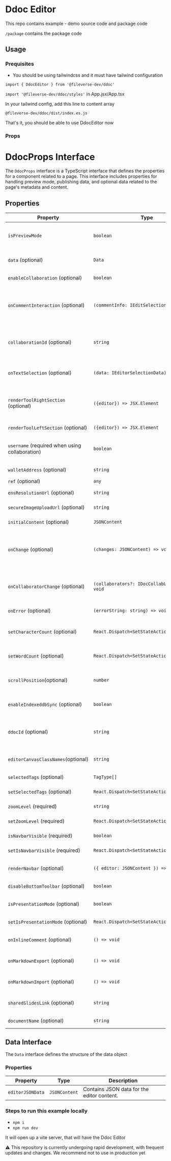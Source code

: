 # Ddoc Editor

This repo contains example - demo source code and package code

`/package` contains the package code

## Usage

### Prequisites

- You should be using tailwindcss and it must have tailwind configuration

`import { DdocEditor } from '@fileverse-dev/ddoc'`

`import '@fileverse-dev/ddoc/styles'` in App.jsx/App.tsx

In your tailwind config, add this line to content array

`@fileverse-dev/ddoc/dist/index.es.js`

That's it, you should be able to use DdocEditor now

### Props

# DdocProps Interface

The `DdocProps` interface is a TypeScript interface that defines the properties for a component related to a page. This interface includes properties for handling preview mode, publishing data, and optional data related to the page's metadata and content.

## Properties

| Property                                       | Type                                           | Description                                                                                               |
| ---------------------------------------------- | ---------------------------------------------- | --------------------------------------------------------------------------------------------------------- |
| `isPreviewMode`                                | `boolean`                                      | Indicates whether the page is in preview mode or not.                                                     |
| `data` (optional)                              | `Data`                                         | Optional property holding data related to the page.                                                       |
| `enableCollaboration` (optional)               | `boolean`                                      | Optional property to enable collaboration                                                                 |
| `onCommentInteraction` (optional)              | `(commentInfo: IEditSelectionData) => void`    | Optional function that get's called whenever there is a mouse-over and click interaction on a comment     |
| `collaborationId` (optional)                   | `string`                                       | When using enableCollaboration, you need to provide collaborationId, it can be uuid of doc                |
| `onTextSelection` (optional)                   | `(data: IEditorSelectionData) => void`         | Function called when a text is selected on the editor                                                     |
| `renderToolRightSection` (optional)            | `({editor}) => JSX.Element`                    | Function that render the right section of the toolbar. it calls the function with the editor instance     |
| `renderToolLeftSection` (optional)             | `({editor}) => JSX.Element`                    | Accept a react component                                                                                  |
| `username` (required when using collaboration) | `boolean`                                      | Takes a username which can be used by collaboration cursor                                                |
| `walletAddress` (optional)                     | `string `                                      | Takes a wallet address                                                                                    |
| `ref` (optional)                               | `any`                                          | Gets editor instance                                                                                      |
| `ensResolutionUrl` (optional)                  | `string`                                       | Api Url for resolving ens names                                                                           |
| `secureImageUploadUrl` (optional)              | `string`                                       | Api Url for secure image upload                                                                           |
| `initialContent` (optional)                    | `JSONContent`                                  | Initial content of the editor                                                                             |
| `onChange` (optional)                          | `(changes: JSONContent) => void`               | Optional function that gets triggered with the latest content of the editor on every change in the editor |
| `onCollaboratorChange` (optional)              | `(collaborators?: IDocCollabUsers[] ) => void` | Optional function that gets triggered when a user join or leave the doc during collaboration           |
| `onError` (optional)                           | `(errorString: string) => void`                | Function to call on error                                                                              |
| `setCharacterCount` (optional)                 | `React.Dispatch<SetStateAction<number>>`       | Optional. React Set State function to update Character Count                                           |
| `setWordCount` (optional)                      | `React.Dispatch<SetStateAction<number>>`       | Optional. React Set State function to update Word Count                                                |
| `scrollPosition`(optional)                      | `number`                                       | User cursor position to scroll to on intitalising the content of the editor  
| `enableIndexeddbSync` (optional) | `boolean` | Indicates when to use yjs-indexeddb provider
| `ddocId` (optional) | `string` | custom ID for the document (this has to be provided to enable yjs-indexeddb provider)                              |
| `editorCanvasClassNames`(optional)             | `string`                                       | Optional. Extra className for editor-canvas                                                               |
| `selectedTags` (optional)                      | `TagType[]`                                    | Array of currently selected tags                                                                          |
| `setSelectedTags` (optional)                   | `React.Dispatch<SetStateAction<TagType[]>>`    | Function to update selected tags                                                                          |
| `zoomLevel` (required)                         | `string`                                       | Current zoom level of the editor                                                                          |
| `setZoomLevel` (required)                      | `React.Dispatch<SetStateAction<string>>`       | Function to update zoom level                                                                             |
| `isNavbarVisible` (required)                   | `boolean`                                      | Controls visibility of the navbar                                                                         |
| `setIsNavbarVisible` (required)                | `React.Dispatch<SetStateAction<boolean>>`      | Function to toggle navbar visibility                                                                      |
| `renderNavbar` (optional)                      | `({ editor: JSONContent }) => JSX.Element`     | Function to render custom navbar content                                                                  |
| `disableBottomToolbar` (optional)              | `boolean`                                      | When true, disables the bottom toolbar                                                                    |
| `isPresentationMode` (optional)                | `boolean`                                      | Controls if editor is in presentation mode                                                                |
| `setIsPresentationMode` (optional)             | `React.Dispatch<SetStateAction<boolean>>`      | Function to toggle presentation mode                                                                      |
| `onInlineComment` (optional)                   | `() => void`                                   | Callback function when inline comment is added                                                            |
| `onMarkdownExport` (optional)                  | `() => void`                                   | Callback function for markdown export                                                                     |
| `onMarkdownImport` (optional)                  | `() => void`                                   | Callback function for markdown import                                                                     |
| `sharedSlidesLink` (optional)                  | `string`                                       | Link for shared slides in presentation mode                                                               |
| `documentName` (optional)                      | `string`                                       | Name of the document                                                                                      |

## Data Interface

The `Data` interface defines the structure of the data object

### Properties

| Property         | Type          | Description                                |
| ---------------- | ------------- | ------------------------------------------ |
| `editorJSONData` | `JSONContent` | Contains JSON data for the editor content. |

### Steps to run this example locally

- `npm i`
- `npm run dev`

It will open up a vite server, that will have the Ddoc Editor

⚠️ This repository is currently undergoing rapid development, with frequent updates and changes. We recommend not to use in production yet
